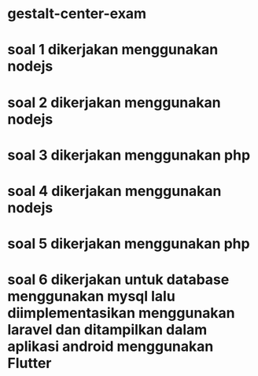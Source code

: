# gestalt-center-exam

# soal 1 dikerjakan menggunakan nodejs
# soal 2 dikerjakan menggunakan nodejs
# soal 3 dikerjakan menggunakan php
# soal 4 dikerjakan menggunakan nodejs
# soal 5 dikerjakan menggunakan php
# soal 6 dikerjakan untuk database menggunakan mysql lalu diimplementasikan menggunakan laravel dan ditampilkan dalam aplikasi android menggunakan Flutter
